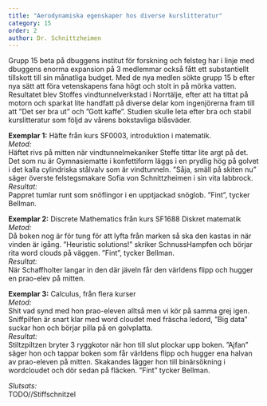 ```yaml
---
title: "Aerodynamiska egenskaper hos diverse kurslitteratur"
category: 15
order: 2
author: Dr. Schnittzheimen
---
```


Grupp 15 beta på dbuggens institut för forskning och felsteg har i linje med dbuggens enorma expansion på 3 medlemmar också fått ett substantiellt tillskott till sin månatliga budget. Med de nya medlen sökte grupp 15 b efter nya sätt att föra vetenskapens fana högt och stolt in på mörka vatten. Resultatet blev Stoffes vindtunnelverkstad i Norrtälje, efter att ha tittat på motorn och sparkat lite handfatt på diverse delar kom ingenjörerna fram till att ”Det ser bra ut” och ”Gott kaffe”. Studien skulle leta efter bra och stabil kurslitteratur som följd av vårens bokstavliga blåsväder.

**Exemplar 1:** Häfte från kurs SF0003, introduktion i matematik.  
*Metod:*  
Häftet rivs på mitten när vindtunnelmekaniker Steffe tittar lite argt på det. Det som nu är Gymnasiematte i konfettiform läggs i en prydlig hög på golvet i det kalla cylindriska stålvalv som är vindtunneln. ”Såja, smäll på skiten nu” säger överste felstegsmakare Sofia von Schnittzheimen i sin vita labbrock.  
*Resultat:*  
Pappret tumlar runt som snöflingor i en upptjackad snöglob. ”Fint”, tycker Bellman.

**Exemplar 2:** Discrete Mathematics från kurs SF1688 Diskret matematik  
*Metod:*  
Då boken nog är för tung för att lyfta från marken så ska den kastas in när vinden är igång. ”Heuristic solutions!” skriker SchnussHampfen och börjar rita word clouds på väggen. ”Fint”, tycker Bellman.  
*Resultat:*  
När Schaffholter langar in den där jäveln får den världens flipp och hugger en prao-elev på mitten.

**Exemplar 3:** Calculus, från flera kurser  
*Metod:*  
Shit vad synd med hon prao-eleven alltså men vi kör på samma grej igen. Sniffpilfen är snart klar med word cloudet med fräscha ledord, ”Big data” suckar hon och börjar pilla på en golvplatta.  
*Resultat:*  
Stiltzpiltzen bryter 3 ryggkotor när hon till slut plockar upp boken. ”Ajfan” säger hon och tappar boken som får världens flipp och hugger ena halvan av prao-eleven på mitten. Skakandes lägger hon till binärsökning i wordcloudet och dör sedan på fläcken. ”Fint” tycker Bellman.

*Slutsats:*  
TODO//Stiffschnitzel
